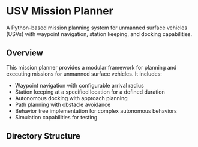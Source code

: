 # USV Mission Planner

A Python-based mission planning system for unmanned surface vehicles (USVs) with waypoint navigation, station keeping, and docking capabilities.

## Overview

This mission planner provides a modular framework for planning and executing missions for unmanned surface vehicles. It includes:

- Waypoint navigation with configurable arrival radius
- Station keeping at a specified location for a defined duration
- Autonomous docking with approach planning
- Path planning with obstacle avoidance
- Behavior tree implementation for complex autonomous behaviors
- Simulation capabilities for testing

## Directory Structure


